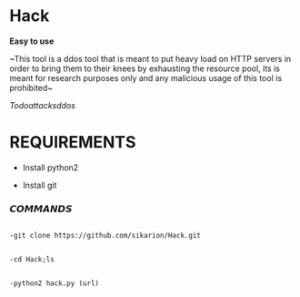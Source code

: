 # Hack
**Easy to use**


~This tool is a ddos tool that is meant to put heavy load on HTTP servers in order to bring them
to their knees by exhausting the resource pool, its is meant for research purposes only
and any malicious usage of this tool is prohibited~

$To do attacks ddos$

# REQUIREMENTS

* Install python2

* Install git

### 𝘾𝙊𝙈𝙈𝘼𝙉𝘿𝙎 

```

-git clone https://github.com/sikarion/Hack.git
```

```

-cd Hack;ls
```

```

-python2 hack.py (url)

